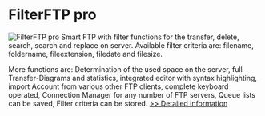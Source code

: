 # FilterFTP pro
![FilterFTP pro](https://mycommerce.akamaized.net/api/pimages/P300385979/BIG/300385979.JPG)
Smart FTP with filter functions for the transfer, delete, search, search and replace on server. Available filter criteria are: filename, foldername, fileextension, filedate and filesize.

More functions are: Determination of the used space on the server, full Transfer-Diagrams and statistics, integrated editor with syntax highlighting, import Account from various other FTP clients, complete keyboard operated, Connection Manager for any number of FTP servers, Queue lists can be saved, Filter criteria can be stored.
[>> Detailed information](https://secure.shareit.com/shareit/product.html?productid=300385979&affiliateid=200057808)